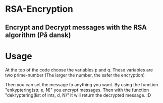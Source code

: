 # RSA-Encryption
Encrypt and Decrypt messages with the RSA algorithm (På dansk)
---
# Usage

At the top of the code choose the variables p and q. These variables are two prime-number (The larger the number, the safer the encryption)

Then you can set the message to anything you want.
By using the function "enkyptering(str, e, N)" you encrypt messages.
Then with the function "dekryptering(list of ints, d, N)" it will return the decrypted message. :D
